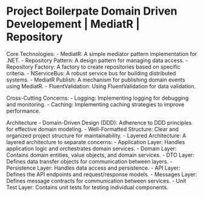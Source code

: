 # Project Boilerpate Domain Driven Developement | MediatR | Repository
 
Core Technologies:
	-	MediatR: A simple mediator pattern implementation for .NET.
	-	Repository Pattern: A design pattern for managing data access.
	-	Repository Factory: A factory to create repositories based on specific criteria.
	-	NServiceBus: A robust service bus for building distributed systems.
	-	MediatR Publish: A mechanism for publishing domain events using MediatR.
	-	FluentValidation: Using FluentValidation for data validation.
	
Cross-Cutting Concerns:
	-	Logging: Implementing logging for debugging and monitoring.
	-	Caching: Implementing caching strategies to improve performance.
	
Architecture
	-	Domain-Driven Design (DDD): Adherence to DDD principles for effective domain modeling.
	-	Well-Formatted Structure: Clear and organized project structure for maintainability.
	-	Layered Architecture: A layered architecture to separate concerns:
	-	Application Layer: Handles application logic and orchestrates domain services.
	-	Domain Layer: Contains domain entities, value objects, and domain services.
	-	DTO Layer: Defines data transfer objects for communication between layers.
	-	Persistence Layer: Handles data access and persistence.
	-	API Layer: Defines the API endpoints and request/response models.
	-	Messages Layer: Defines message contracts for communication between services.
	-	Unit Test Layer: Contains unit tests for testing individual components.